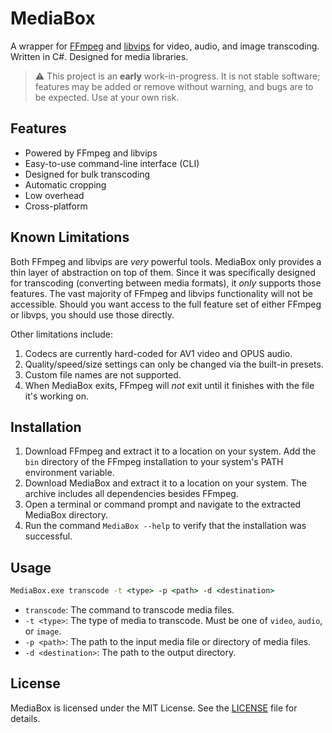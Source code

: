 # MediaBox

A wrapper for [FFmpeg](https://ffmpeg.org) and [libvips](https://www.libvips.org) for video, audio, and image
transcoding. Written in C#. Designed for media libraries.

> ⚠️ This project is an **early** work-in-progress. It is not stable software; features may be added or remove without
> warning, and bugs are to be expected. Use at your own risk.

## Features

- Powered by FFmpeg and libvips
- Easy-to-use command-line interface (CLI)
- Designed for bulk transcoding
- Automatic cropping
- Low overhead
- Cross-platform

## Known Limitations

Both FFmpeg and libvips are *very* powerful tools. MediaBox only provides a thin layer of abstraction on top of them.
Since it was specifically designed for transcoding (converting between media formats), it *only* supports those
features. The vast majority of FFmpeg and libvips functionality will not be accessible. Should you want access to the
full feature set of either FFmpeg or libvps, you should use those directly.

Other limitations include:

1. Codecs are currently hard-coded for AV1 video and OPUS audio.
2. Quality/speed/size settings can only be changed via the built-in presets.
3. Custom file names are not supported.
4. When MediaBox exits, FFmpeg will *not* exit until it finishes with the file it's working on.

## Installation

1. Download FFmpeg and extract it to a location on your system. Add the `bin` directory of the FFmpeg installation to
   your system's PATH environment variable.
2. Download MediaBox and extract it to a location on your system. The archive includes all dependencies besides FFmpeg.
3. Open a terminal or command prompt and navigate to the extracted MediaBox directory.
4. Run the command `MediaBox --help` to verify that the installation was successful.

## Usage

```cmd
MediaBox.exe transcode -t <type> -p <path> -d <destination>
```

- `transcode`: The command to transcode media files.
- `-t <type>`: The type of media to transcode. Must be one of `video`, `audio`, or `image`.
- `-p <path>`: The path to the input media file or directory of media files.
- `-d <destination>`: The path to the output directory.

## License

MediaBox is licensed under the MIT License. See the [LICENSE](LICENSE) file for details.
